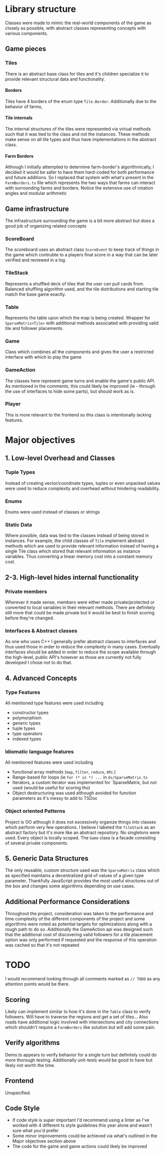 # Library structure
Classes were made to mimic the real-world components of the game as closely as possible, with abstract classes representing concepts with various components.

## Game pieces
### Tiles
There is an abstract base class for tiles and it's children specialize it to provide relevant structural data and functionality.

#### Borders
Tiles have 4 borders of the enum type `Tile.Border`. Additionally due to the behavior of farms,

#### Tile internals
The internal structures of the tiles were represented via virtual methods such that it was tied to the class and not the instances. These methods make sense on all tile types and thus have implementations in the abstract class.

#### Farm Borders
Although I initially attempted to determine farm-border's algorithmically, I decided it would be safer to have them hard-coded for both performance and future additions. So I replaced that system with what's present in the `FarmBorders.ts` file which represents the two ways that farms can interact with surrounding farms and borders. Notice the extensive use of rotation angles and modular arithmetic

## Game infrastructure
The infrastructure surrounding the game is a bit more abstract but does a good job of organizing related concepts
### ScoreBoard
The scoreboard uses an abstract class `ScoreEvent` to keep track of things in the game which contrubte to a players final score in a way that can be later verified and reviewed in a log.

### TileStack
Represents a shuffled deck of tiles that the user can pull cards from. Balanced shuffling algorithm used, and the tile distributions and starting tile match the base game exactly.

### Table
Represents the table upon which the map is being created. Wrapper for `SparseMatrix<Tile>` with additional methods associated with providing valid tile and follower placements.

### Game
Class which combines all the components and gives the user a restricted interface with which to play the game

### GameAction
The classes here represent game turns and enable the game's public API. As mentioned in the comments, this could likely be improved (ie - through the use of interfaces to hide some parts), but should work as is.

### Player
This is more relevant to the frontend so this class is intentionally lacking features.

# Major objectives
## 1. Low-level Overhead and Classes
### Tuple Types
Instead of creating vector/coordinate types, tuples or even unpacked values were used to reduce complexity and overhead without hindering readability.

### Enums
Enums were used instead of classes or strings

### Static Data
Where possible, data was tied to the classes instead of being stored in instances. For example, the child classes of `Tile` implement abstract methods which are used to provide relevant information instead of having a single Tile class which stored that relevant information as instance variables. Thus converting a linear memory cost into a constant memory cost.

## 2-3. High-level hides internal functionality

### Private members
Wherever it made sense, members were either made private/protected or converted to local variables in their relevant methods. There are definitely still more that could be made private but it would be best to finish scoring before they're changed.

### Interfaces & Abstract classes
As one who uses C++ I generally prefer abstract classes to interfaces and thus used those in order to reduce the complexity in many cases. Eventually interfaces should be added in order to reduce the scope available through the high-level, public API's however as those are currently not fully developed I chose not to do that.

## 4. Advanced Concepts
### Type Features
All mentioned type features were used including
- constructor types
- polymorphism
- generic types
- tuple types
- type operators
- indexed types

### Idiomatic language features
All mentioned features were used including
- functional array methods (`map`, `filter`, `reduce`, etc.)
- Range-based for loops (ie `for (* in *) ...` in `ds/SparseMatrix.ts`
- Iterators, a custom iterator was implemented for `SparseMatrix, but not used (would be useful for scoring tho)
- Object destructuring was used although avoided for function parameters as it's messy to add to TSDoc

### Object oriented Patterns
Project is OO although it does not excessively organize things into classes which perform very few operations. I believe I labeled the `TileStack` as an abstract factory but it's more like an abstract repository. No singletons were used. Every object is locally scoped. The `Game` class is a facade consisting of several private components.

## 5. Generic Data Structures
The only reusable, custom structure used was the `SparseMatrix` class which as specified maintains a decentralized grid of values of a given type parameter. Thankfully JavaScript provides the most useful structures out of the box and changes some algorithms depending on use cases.

## Additional Performance Considerations
Throughout the project, consideration was taken to the performance and time complexity of the different components of the project and some algorithms were noted as potential targets for optimizations along with a rough path to do so. Additionally the GameAction api was designed such that the additional cost of discovering valid followers for a tile placement option was only performed if requested and the response of this operation was cached so that it's not repeated

# TODO
I would recommend looking through all comments marked as `// TODO` as any attention points would be there.
## Scoring
Likely can implement similar to how it's done in the `Table` class to verify followers. Will have to traverse the regions and get a set of tiles... Also roads have additional logic involved with intersections and city connections which shouldn't require a `FarmBorders` like solution but will add some pain.

## Verify algorithms
Demo.ts appears to verify behavior for a single turn but definitely could do more thorough testing. Additionally unit-tests would be good to have but likely not worth the time.

## Frontend
Unspecified.

## Code Style
- If code style is super important I'd recommend using a linter as I've worked with 4 different ts style guidelines this year alone and wasn't sure what you'd prefer
- Some minor improvements could be achieved via what's outlined in the Major objectives section above
- The code for the game and game actions could likely be improved
